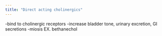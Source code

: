 ```yaml
---
title: "Direct acting cholinergics"
---
```

-bind to cholinergic receptors
-increase bladder tone, urinary excretion, GI secretions
-miosis
EX. bethanechol

